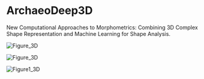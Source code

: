 # ArchaeoDeep3D
New Computational Approaches to Morphometrics: Combining 3D Complex Shape Representation and Machine Learning for Shape Analysis.

![Figure_3D](https://github.com/user-attachments/assets/6467ad97-bc0c-4047-a5e4-fcf2d0508e5a)

![Figure_3D](https://github.com/user-attachments/assets/94cc3067-beab-42f9-b7da-9141d10008ac)

![Figure1_3D](https://github.com/user-attachments/assets/a84b13c4-87c5-4f61-9226-1a82e819e574)
